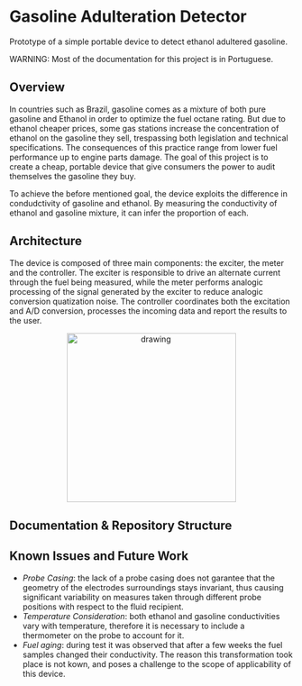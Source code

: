 # Gasoline Adulteration Detector

Prototype of a simple portable device to detect ethanol adultered gasoline.

WARNING: Most of the documentation for this project is in Portuguese.


## Overview
In countries such as Brazil, gasoline comes as a mixture of both pure gasoline and Ethanol in order to optimize the fuel octane rating. 
But due to ethanol cheaper prices, some gas stations increase the concentration of ethanol on the gasoline they sell, trespassing both 
legislation and technical specifications. The consequences of this practice range from lower fuel performance up to engine parts damage.
The goal of this project is to create a cheap, portable device that give consumers the power to audit themselves the gasoline they buy.

To achieve the before mentioned goal, the device exploits the difference in condudctivity of gasoline and ethanol. By measuring the conductivity
of ethanol and gasoline mixture, it can infer the proportion of each. 


## Architecture
The device is composed of three main components: the exciter, the meter and the controller. 
The exciter is responsible to drive an alternate current through the fuel being measured, while the meter performs analogic
processing of the signal generated by the exciter to reduce analogic conversion quatization noise. The controller coordinates both
the excitation and A/D conversion, processes the incoming data and report the results to the user. 

<p align="center">
  <img src="https://i.imgur.com/udAOTtP.png" alt="drawing" width="300"/>
</p>


## Documentation & Repository Structure


## Known Issues and Future Work
 * *Probe Casing*: the lack of a probe casing does not garantee that the geometry of the electrodes surroundings stays invariant, thus causing significant variability on measures taken through different probe positions with respect to the fluid recipient.
 * *Temperature Consideration*: both ethanol and gasoline conductivities vary with temperature, therefore it is necessary to include a thermometer on the probe to account for it.
 * *Fuel aging*: during test it was observed that after a few weeks the fuel samples changed their conductivity. The reason this transformation took place is not kown, and poses a challenge to the scope of applicability of this device. 
